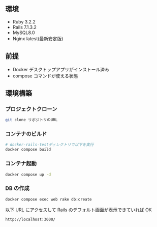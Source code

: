 ## 環境

- Ruby 3.2.2
- Rails 7.1.3.2
- MySQL8.0
- Nginx latest(最新安定版)

## 前提

- Docker デスクトップアプリがインストール済み
- compose コマンドが使える状態

## 環境構築

### プロジェクトクローン

```bash
git clone リボジトリのURL
```

### コンテナのビルド

```bash
# docker-rails-testディレクトリで以下を実行
docker compose build
```

### コンテナ起動

```bash
docker compose up -d
```

### DB の作成

```bash
docker compose exec web rake db:create
```

以下 URL にアクセスして Rails のデフォルト画面が表示できていれば OK</br>

```
http://localhost:3000/
```
